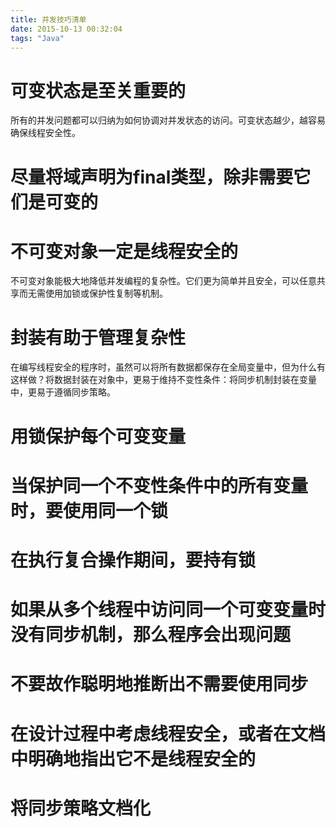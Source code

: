 ```yaml
---
title: 并发技巧清单
date: 2015-10-13 00:32:04
tags: "Java"
---
```


# 可变状态是至关重要的

所有的并发问题都可以归纳为如何协调对并发状态的访问。可变状态越少，越容易确保线程安全性。

# 尽量将域声明为final类型，除非需要它们是可变的

# 不可变对象一定是线程安全的
不可变对象能极大地降低并发编程的复杂性。它们更为简单并且安全，可以任意共享而无需使用加锁或保护性复制等机制。

# 封装有助于管理复杂性
在编写线程安全的程序时，虽然可以将所有数据都保存在全局变量中，但为什么有这样做？将数据封装在对象中，更易于维持不变性条件：将同步机制封装在变量中，更易于遵循同步策略。

# 用锁保护每个可变变量
# 当保护同一个不变性条件中的所有变量时，要使用同一个锁
# 在执行复合操作期间，要持有锁
# 如果从多个线程中访问同一个可变变量时没有同步机制，那么程序会出现问题
# 不要故作聪明地推断出不需要使用同步
# 在设计过程中考虑线程安全，或者在文档中明确地指出它不是线程安全的
# 将同步策略文档化

